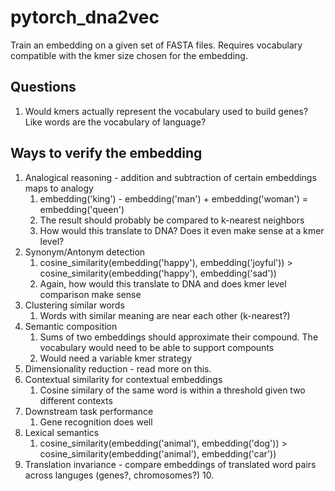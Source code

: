 # pytorch_dna2vec
Train an embedding on a given set of FASTA files. Requires vocabulary compatible with the kmer size chosen for the embedding.

## Questions
1. Would kmers actually represent the vocabulary used to build genes? Like words are the vocabulary of language?


## Ways to verify the embedding
1. Analogical reasoning - addition and subtraction of certain embeddings maps to analogy
   1. embedding('king') - embedding('man') + embedding('woman') = embedding('queen')
   2. The result should probably be compared to k-nearest neighbors
   3. How would this translate to DNA? Does it even make sense at a kmer level?
2. Synonym/Antonym detection
   1. cosine_similarity(embedding('happy'), embedding('joyful')) > cosine_similarity(embedding('happy'), embedding('sad'))
   2. Again, how would this translate to DNA and does kmer level comparison make sense
3. Clustering similar words
   1. Words with similar meaning are near each other (k-nearest?)
4. Semantic composition
   1. Sums of two embeddings should approximate their compound.  The vocabulary would need to be able to support compounts
   2. Would need a variable kmer strategy
5. Dimensionality reduction - read more on this.
6. Contextual similarity  for contextual embeddings
   1. Cosine similary of the same word is within a threshold given two different contexts
7. Downstream task performance
   1. Gene recognition does well
8. Lexical semantics
   1. cosine_similarity(embedding('animal'), embedding('dog')) > cosine_similarity(embedding('animal'), embedding('car'))
9. Translation invariance - compare embeddings of translated word pairs across languges (genes?, chromosomes?)
   10. 